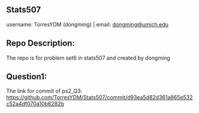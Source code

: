 ## Stats507
username: TorresYDM (dongming) | email: dongming@umich.edu

## Repo Description: 
The repo is for problem set6 in stats507
and created by dongming 

## Question1: 
The link for commit of ps2_Q3: https://github.com/TorresYDM/Stats507/commit/d93ea5d82d361a865e532c52a4df070a10b6282b

